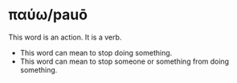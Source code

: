 # παύω/pauō
This word is an action. It is a verb.

* This word can mean to stop doing something. 
* This word can mean to stop someone or something from doing something.
